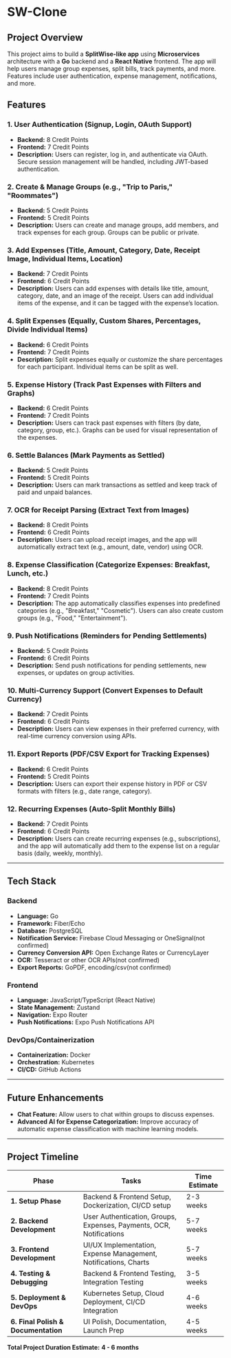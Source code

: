 # SW-Clone

## **Project Overview**  
This project aims to build a **SplitWise-like app** using **Microservices** architecture with a **Go** backend and a **React Native** frontend. The app will help users manage group expenses, split bills, track payments, and more. Features include user authentication, expense management, notifications, and more.

## **Features**

### **1. User Authentication (Signup, Login, OAuth Support)**  
- **Backend:** 8 Credit Points  
- **Frontend:** 7 Credit Points  
- **Description:** Users can register, log in, and authenticate via OAuth. Secure session management will be handled, including JWT-based authentication.

### **2. Create & Manage Groups (e.g., "Trip to Paris," "Roommates")**  
- **Backend:** 5 Credit Points  
- **Frontend:** 5 Credit Points  
- **Description:** Users can create and manage groups, add members, and track expenses for each group. Groups can be public or private.

### **3. Add Expenses (Title, Amount, Category, Date, Receipt Image, Individual Items, Location)**  
- **Backend:** 7 Credit Points  
- **Frontend:** 6 Credit Points  
- **Description:** Users can add expenses with details like title, amount, category, date, and an image of the receipt. Users can add individual items of the expense, and it can be tagged with the expense’s location.

### **4. Split Expenses (Equally, Custom Shares, Percentages, Divide Individual Items)**  
- **Backend:** 6 Credit Points  
- **Frontend:** 7 Credit Points  
- **Description:** Split expenses equally or customize the share percentages for each participant. Individual items can be split as well.

### **5. Expense History (Track Past Expenses with Filters and Graphs)**  
- **Backend:** 6 Credit Points  
- **Frontend:** 7 Credit Points  
- **Description:** Users can track past expenses with filters (by date, category, group, etc.). Graphs can be used for visual representation of the expenses.

### **6. Settle Balances (Mark Payments as Settled)**  
- **Backend:** 5 Credit Points  
- **Frontend:** 5 Credit Points  
- **Description:** Users can mark transactions as settled and keep track of paid and unpaid balances.

### **7. OCR for Receipt Parsing (Extract Text from Images)**  
- **Backend:** 8 Credit Points  
- **Frontend:** 6 Credit Points  
- **Description:** Users can upload receipt images, and the app will automatically extract text (e.g., amount, date, vendor) using OCR.

### **8. Expense Classification (Categorize Expenses: Breakfast, Lunch, etc.)**  
- **Backend:** 8 Credit Points  
- **Frontend:** 7 Credit Points  
- **Description:** The app automatically classifies expenses into predefined categories (e.g., "Breakfast," "Cosmetic"). Users can also create custom groups (e.g., "Food," "Entertainment").

### **9. Push Notifications (Reminders for Pending Settlements)**  
- **Backend:** 5 Credit Points  
- **Frontend:** 6 Credit Points  
- **Description:** Send push notifications for pending settlements, new expenses, or updates on group activities.

### **10. Multi-Currency Support (Convert Expenses to Default Currency)**  
- **Backend:** 7 Credit Points  
- **Frontend:** 6 Credit Points  
- **Description:** Users can view expenses in their preferred currency, with real-time currency conversion using APIs.

### **11. Export Reports (PDF/CSV Export for Tracking Expenses)**  
- **Backend:** 6 Credit Points  
- **Frontend:** 5 Credit Points  
- **Description:** Users can export their expense history in PDF or CSV formats with filters (e.g., date range, category).

### **12. Recurring Expenses (Auto-Split Monthly Bills)**  
- **Backend:** 7 Credit Points  
- **Frontend:** 6 Credit Points  
- **Description:** Users can create recurring expenses (e.g., subscriptions), and the app will automatically add them to the expense list on a regular basis (daily, weekly, monthly).

---

## **Tech Stack**

### **Backend**  
- **Language:** Go  
- **Framework:** Fiber/Echo  
- **Database:** PostgreSQL  
- **Notification Service:** Firebase Cloud Messaging or OneSignal(not confirmed)  
- **Currency Conversion API:** Open Exchange Rates or CurrencyLayer 
- **OCR:** Tesseract or other OCR APIs(not confirmed)  
- **Export Reports:** GoPDF, encoding/csv(not confirmed)

### **Frontend**  
- **Language:** JavaScript/TypeScript (React Native)  
- **State Management:** Zustand  
- **Navigation:** Expo Router  
- **Push Notifications:** Expo Push Notifications API  

### **DevOps/Containerization**  
- **Containerization:** Docker  
- **Orchestration:** Kubernetes  
- **CI/CD:** GitHub Actions  

---

## **Future Enhancements**  
- **Chat Feature:** Allow users to chat within groups to discuss expenses.  
- **Advanced AI for Expense Categorization:** Improve accuracy of automatic expense classification with machine learning models.  

---

## **Project Timeline**

| **Phase**                     | **Tasks**                                                               | **Time Estimate**      |
|-------------------------------|------------------------------------------------------------------------|------------------------|
| **1. Setup Phase**             | Backend & Frontend Setup, Dockerization, CI/CD setup                    | 2-3 weeks              |
| **2. Backend Development**     | User Authentication, Groups, Expenses, Payments, OCR, Notifications    | 5-7 weeks              |
| **3. Frontend Development**    | UI/UX Implementation, Expense Management, Notifications, Charts        | 5-7 weeks              |
| **4. Testing & Debugging**     | Backend & Frontend Testing, Integration Testing                        | 3-5 weeks              |
| **5. Deployment & DevOps**     | Kubernetes Setup, Cloud Deployment, CI/CD Integration                  | 4-6 weeks              |
| **6. Final Polish & Documentation** | UI Polish, Documentation, Launch Prep                              | 4-5 weeks              |

**Total Project Duration Estimate:** **4 - 6 months**
